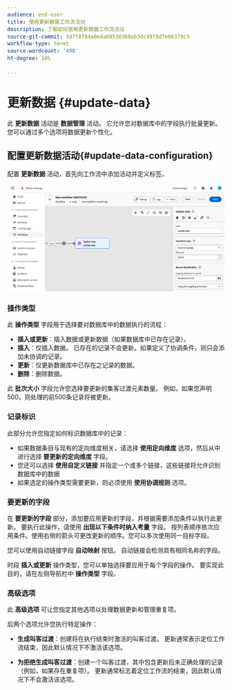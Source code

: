 ```yaml
---
audience: end-user
title: 使用更新数据工作流活动
description: 了解如何使用更新数据工作流活动
source-git-commit: 347f8f84a8eda60538366eb3dc49f8d7e06379c3
workflow-type: tm+mt
source-wordcount: '498'
ht-degree: 18%

---
```


# 更新数据 {#update-data}

此 **更新数据** 活动是 **数据管理** 活动。 它允许您对数据库中的字段执行批量更新。 您可以通过多个选项将数据更新个性化。

<!--
The **Operation type** field lets you choose the process to be carried out on the data in the database. Select the first option to add data or update (it if it has already been added). You can also only add data, only update data, or delete data. Select the **Update and merge collections** to select a primary record to link duplicates to, and delete those duplicates safely

Specify how to identify the records in the database: if data relate to an existing targeting dimension, select the **Using the targeting dimension** option and select the targeting dimension and fields to update. Otherwise, specify one or more custom links to identify the data in the database, or direct use of reconciliation keys.

Select the fields to update and reconciliation settings. You can use the **Auto-mapping** option to automatically identify the fields to be updated.

The **Advanced options** section let you specify additional settings to manage data and duplicates.

Toggle the **Generate an outbound transition** option to add an outbound transition that will be activated at the end of the execution of the **Update data** activity. The update generally marks the end of a targeting workflow and therefore the option is not activated by default.

Toggle the **Generate an outbound transition for rejects** option to add an outbound transition containing records that have not been correctly processed after the update (for example if there is a duplicate). The update generally marks the end of a targeting workflow and therefore the option is not activated by default.
-->

## 配置更新数据活动{#update-data-configuration}

配置 **更新数据** 活动，首先向工作流中添加活动并定义标签。

![](../assets/workflow-update-data.png)

### 操作类型

此 **操作类型** 字段用于选择要对数据库中的数据执行的流程：

* **插入或更新**：插入数据或更新数据（如果数据库中已存在记录）。
* **插入**：仅插入数据。 已存在的记录不会更新。如果定义了协调条件，则只会添加未协调的记录。
* **更新**：仅更新数据库中已存在之记录的数据。
* **删除**：删除数据。

此 **批次大小** 字段允许您选择要更新的集客过渡元素数量。 例如，如果您声明500，则处理的前500条记录将被更新。

### 记录标识

此部分允许您指定如何标识数据库中的记录：

* 如果数据条目与现有的定向维度相关，请选择 **使用定向维度** 选项，然后从中进行选择 **要更新的定向维度** 字段。
* 您还可以选择 **使用自定义链接** 并指定一个或多个链接，这些链接将允许识别数据库中的数据
* 如果选定的操作类型需要更新，则必须使用 **使用协调规则** 选项。

### 要更新的字段

在 **要更新的字段** 部分，添加要应用更新的字段，并根据需要添加条件以执行此更新。 要执行此操作，请使用 **出现以下条件时纳入考量** 字段。 按列表顺序依次应用条件。使用右侧的箭头可更改更新的顺序。您可以多次使用同一目标字段。

您可以使用自动链接字段 **自动映射** 按钮。 自动链接会检测具有相同名称的字段。

时段 **插入或更新** 操作类型，您可以单独选择要应用于每个字段的操作。 要实现此目的，请在左侧导航栏中 **操作类型** 字段。

### 高级选项

此 **高级选项** 可让您指定其他选项以处理数据更新和管理重复项。

<!--
* **Disable automatic key management**
* **Disable audit**
* **Empty the destination value if the source value is empty**
* **Update all columns with matching names**
* **Ignore records which concern the same target**: only the first in the list of expressions will be considered
-->

后两个选项允许您执行特定操作：

* **生成叫客过渡**：创建将在执行结束时激活的叫客过渡。 更新通常表示定位工作流结束，因此默认情况下不激活该选项。

* **为拒绝生成叫客过渡**：创建一个叫客过渡，其中包含更新后未正确处理的记录（例如，如果存在重复项）。 更新通常标志着定位工作流的结束，因此默认情况下不会激活该选项。
